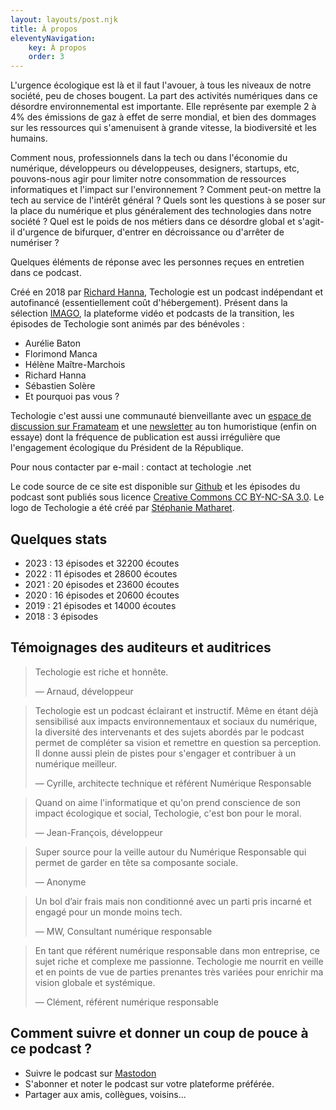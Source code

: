 ```yaml
---
layout: layouts/post.njk
title: À propos
eleventyNavigation:
    key: À propos
    order: 3
---
```


L'urgence écologique est là et il faut l'avouer, à tous les niveaux de notre société, peu de choses bougent. La part des activités numériques dans ce désordre environnemental est importante. Elle représente par exemple 2 à 4% des émissions de gaz à effet de serre mondial, et bien des dommages sur les ressources qui s'amenuisent à grande vitesse, la biodiversité et les humains.

Comment nous, professionnels dans la tech ou dans l'économie du numérique, développeurs ou développeuses, designers, startups, etc, pouvons-nous agir pour limiter notre consommation de ressources informatiques et l'impact sur l'environnement ? Comment peut-on mettre la tech au service de l'intérêt général ? Quels sont les questions à se poser sur la place du numérique et plus généralement des technologies dans notre société ? Quel est le poids de nos métiers dans ce désordre global et s'agit-il d'urgence de bifurquer, d'entrer en décroissance ou d'arrêter de numériser ?

Quelques éléments de réponse avec les personnes reçues en entretien dans ce podcast.

Créé en 2018 par [Richard Hanna](https://richardhanna.dev/), Techologie est un podcast indépendant et autofinancé (essentiellement coût d'hébergement). Présent dans la sélection [IMAGO](https://www.imagotv.fr/), la plateforme vidéo et podcasts de la transition, les épisodes de Techologie sont animés par des bénévoles :

- Aurélie Baton
- Florimond Manca
- Hélène Maître-Marchois
- Richard Hanna
- Sébastien Solère
- Et pourquoi pas vous ?

Techologie c'est aussi une communauté bienveillante avec un [espace de discussion sur Framateam](https://framateam.org/techologie/) et une [newsletter](/newsletter/) au ton humoristique (enfin on essaye) dont la fréquence de publication est aussi irrégulière que l'engagement écologique du Président de la République.

Pour nous contacter par e-mail : contact at techologie .net

Le code source de ce site est disponible sur <a href="https://github.com/supertanuki/techologieWeb">Github</a> et les épisodes du podcast sont publiés sous licence <a href="https://creativecommons.org/licenses/by-nc-sa/3.0/fr/">Creative Commons CC BY-NC-SA 3.0</a>. Le logo de Techologie a été créé par [Stéphanie Matharet](https://www.behance.net/matharet). 

## Quelques stats

* 2023 : 13 épisodes et 32200 écoutes
* 2022 : 11 épisodes et 28600 écoutes
* 2021 : 20 épisodes et 23600 écoutes
* 2020 : 16 épisodes et 20600 écoutes
* 2019 : 21 épisodes et 14000 écoutes
* 2018 : 3 épisodes

## Témoignages des auditeurs et auditrices

<blockquote>

Techologie est riche et honnête. 

<p class="quote-author">— Arnaud, développeur</p>
</blockquote>


<blockquote>

Techologie est un podcast éclairant et instructif. Même en étant déjà sensibilisé aux impacts environnementaux et sociaux du numérique, la diversité des intervenants et des sujets abordés par le podcast permet de compléter sa vision et remettre en question sa perception. Il donne aussi plein de pistes pour s'engager et contribuer à un numérique meilleur.

<p class="quote-author">— Cyrille, architecte technique et référent Numérique Responsable</p>
</blockquote>


<blockquote>

Quand on aime l'informatique et qu'on prend conscience de son impact écologique et social, Techologie, c'est bon pour le moral.

<p class="quote-author">— Jean-François, développeur</p>
</blockquote>


<blockquote>

Super source pour la veille autour du Numérique Responsable qui permet de garder en tête sa composante sociale.

<p class="quote-author">— Anonyme</p>
</blockquote>


<blockquote>

Un bol d’air frais mais non conditionné avec un parti pris incarné et engagé pour un monde moins tech.

<p class="quote-author">— MW, Consultant numérique responsable</p>
</blockquote>


<blockquote>

En tant que référent numérique responsable dans mon entreprise, ce sujet riche et complexe me passionne. Techologie me nourrit en veille et en points de vue de parties prenantes très variées pour enrichir ma vision globale et systémique.

<p class="quote-author">— Clément, référent numérique responsable</p>
</blockquote>


## Comment suivre et donner un coup de pouce à ce podcast ?

- Suivre le podcast sur [Mastodon](https://piaille.fr/@techologie)
- S'abonner et noter le podcast sur votre plateforme préférée.
- Partager aux amis, collègues, voisins...
